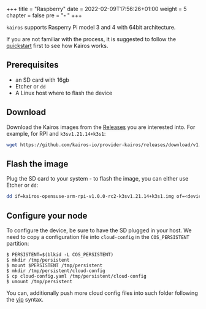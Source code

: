 +++
title = "Raspberry"
date = 2022-02-09T17:56:26+01:00
weight = 5
chapter = false
pre = "<b>- </b>"
+++

`kairos` supports Rasperry Pi model 3 and 4 with 64bit architecture.

If you are not familiar with the process, it is suggested to follow the [quickstart](/quickstart/installation) first to see how Kairos works.

## Prerequisites

- an SD card with 16gb
- Etcher or `dd`
- A Linux host where to flash the device

## Download

Download the Kairos images from the [Releases](https://github.com/kairos-io/provider-kairos/releases) you are interested into. For example, for RPI and `k3sv1.21.14+k3s1`:

```bash
wget https://github.com/kairos-io/provider-kairos/releases/download/v1.0.0-rc2/kairos-opensuse-arm-rpi-v1.0.0-rc2-k3sv1.21.14+k3s1.img
```

## Flash the image

Plug the SD card to your system - to flash the image, you can either use Etcher or `dd`:

```bash
dd if=kairos-opensuse-arm-rpi-v1.0.0-rc2-k3sv1.21.14+k3s1.img of=<device> oflag=sync status=progress
```

## Configure your node

To configure the device, be sure to have the SD plugged in your host. We need to copy a configuration file into `cloud-config` in the `COS_PERSISTENT` partition:

```
$ PERSISTENT=$(blkid -L COS_PERSISTENT)
$ mkdir /tmp/persistent
$ mount $PERSISTENT /tmp/persistent
$ mkdir /tmp/persistent/cloud-config
$ cp cloud-config.yaml /tmp/persistent/cloud-config
$ umount /tmp/persistent
```

You can, additionally push more cloud config files into such folder following the [yip](https://github.com/mudler/yip) syntax.
